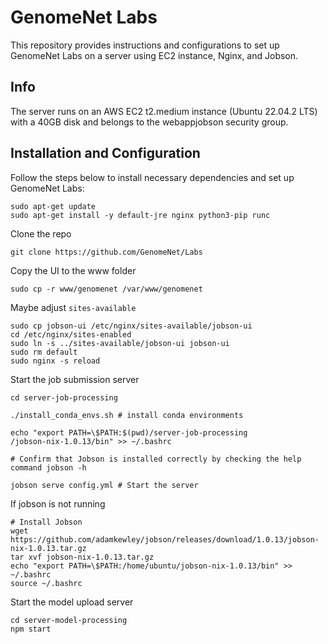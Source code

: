 # GenomeNet Labs

This repository provides instructions and configurations to set up GenomeNet Labs on a server using EC2 instance, Nginx, and Jobson.

## Info

The server runs on an AWS EC2 t2.medium instance (Ubuntu 22.04.2 LTS) with a 40GB disk and belongs to the webappjobson security group.

## Installation and Configuration

Follow the steps below to install necessary dependencies and set up GenomeNet Labs:

```
sudo apt-get update
sudo apt-get install -y default-jre nginx python3-pip runc
```

Clone the repo

```
git clone https://github.com/GenomeNet/Labs
```

Copy the UI to the www folder

```
sudo cp -r www/genomenet /var/www/genomenet
```

Maybe adjust `sites-available`

```
sudo cp jobson-ui /etc/nginx/sites-available/jobson-ui
cd /etc/nginx/sites-enabled
sudo ln -s ../sites-available/jobson-ui jobson-ui
sudo rm default
sudo nginx -s reload
```

Start the job submission server

```
cd server-job-processing

./install_conda_envs.sh # install conda environments

echo "export PATH=\$PATH:$(pwd)/server-job-processing
/jobson-nix-1.0.13/bin" >> ~/.bashrc

# Confirm that Jobson is installed correctly by checking the help command jobson -h

jobson serve config.yml # Start the server
```

If jobson is not running

```
# Install Jobson
wget https://github.com/adamkewley/jobson/releases/download/1.0.13/jobson-nix-1.0.13.tar.gz
tar xvf jobson-nix-1.0.13.tar.gz
echo "export PATH=\$PATH:/home/ubuntu/jobson-nix-1.0.13/bin" >> ~/.bashrc
source ~/.bashrc
```

Start the model upload server

```
cd server-model-processing
npm start
```
